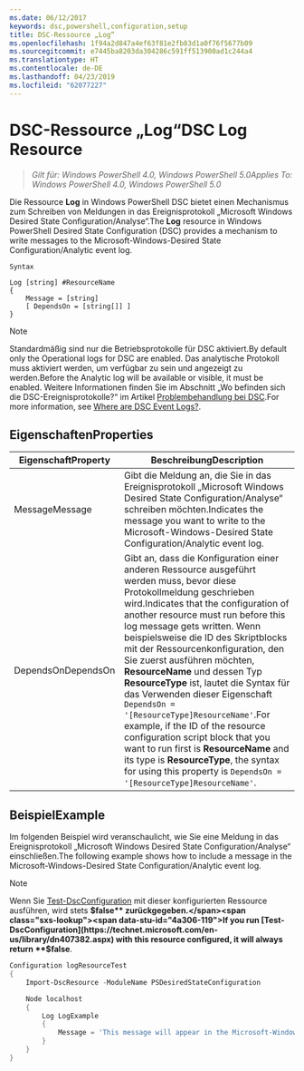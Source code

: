 ```yaml
---
ms.date: 06/12/2017
keywords: dsc,powershell,configuration,setup
title: DSC-Ressource „Log“
ms.openlocfilehash: 1f94a2d847a4ef63f81e2fb83d1a0f76f5677b09
ms.sourcegitcommit: e7445ba8203da304286c591ff513900ad1c244a4
ms.translationtype: HT
ms.contentlocale: de-DE
ms.lasthandoff: 04/23/2019
ms.locfileid: "62077227"
---
```

# <a name="dsc-log-resource"></a><span data-ttu-id="4a306-103">DSC-Ressource „Log“</span><span class="sxs-lookup"><span data-stu-id="4a306-103">DSC Log Resource</span></span>

> <span data-ttu-id="4a306-104">_Gilt für: Windows PowerShell 4.0, Windows PowerShell 5.0_</span><span class="sxs-lookup"><span data-stu-id="4a306-104">_Applies To: Windows PowerShell 4.0, Windows PowerShell 5.0_</span></span>

<span data-ttu-id="4a306-105">Die Ressource __Log__ in Windows PowerShell DSC bietet einen Mechanismus zum Schreiben von Meldungen in das Ereignisprotokoll „Microsoft Windows Desired State Configuration/Analyse“.</span><span class="sxs-lookup"><span data-stu-id="4a306-105">The __Log__ resource in Windows PowerShell Desired State Configuration (DSC) provides a mechanism to write messages to the Microsoft-Windows-Desired State Configuration/Analytic event log.</span></span>

```
Syntax

Log [string] #ResourceName
{
    Message = [string]
    [ DependsOn = [string[]] ]
}
```

> [!NOTE]
> <span data-ttu-id="4a306-106">Standardmäßig sind nur die Betriebsprotokolle für DSC aktiviert.</span><span class="sxs-lookup"><span data-stu-id="4a306-106">By default only the Operational logs for DSC are enabled.</span></span> <span data-ttu-id="4a306-107">Das analytische Protokoll muss aktiviert werden, um verfügbar zu sein und angezeigt zu werden.</span><span class="sxs-lookup"><span data-stu-id="4a306-107">Before the Analytic log will be available or visible, it must be enabled.</span></span> <span data-ttu-id="4a306-108">Weitere Informationen finden Sie im Abschnitt „Wo befinden sich die DSC-Ereignisprotokolle?“ im Artikel [Problembehandlung bei DSC](../../../troubleshooting/troubleshooting.md#where-are-dsc-event-logs).</span><span class="sxs-lookup"><span data-stu-id="4a306-108">For more information, see [Where are DSC Event Logs?](../../../troubleshooting/troubleshooting.md#where-are-dsc-event-logs).</span></span>

## <a name="properties"></a><span data-ttu-id="4a306-109">Eigenschaften</span><span class="sxs-lookup"><span data-stu-id="4a306-109">Properties</span></span>

| <span data-ttu-id="4a306-110">Eigenschaft</span><span class="sxs-lookup"><span data-stu-id="4a306-110">Property</span></span> | <span data-ttu-id="4a306-111">Beschreibung</span><span class="sxs-lookup"><span data-stu-id="4a306-111">Description</span></span> |
| --- | --- |
| <span data-ttu-id="4a306-112">Message</span><span class="sxs-lookup"><span data-stu-id="4a306-112">Message</span></span>| <span data-ttu-id="4a306-113">Gibt die Meldung an, die Sie in das Ereignisprotokoll „Microsoft Windows Desired State Configuration/Analyse“ schreiben möchten.</span><span class="sxs-lookup"><span data-stu-id="4a306-113">Indicates the message you want to write to the Microsoft-Windows-Desired State Configuration/Analytic event log.</span></span>|
| <span data-ttu-id="4a306-114">DependsOn</span><span class="sxs-lookup"><span data-stu-id="4a306-114">DependsOn</span></span> | <span data-ttu-id="4a306-115">Gibt an, dass die Konfiguration einer anderen Ressource ausgeführt werden muss, bevor diese Protokollmeldung geschrieben wird.</span><span class="sxs-lookup"><span data-stu-id="4a306-115">Indicates that the configuration of another resource must run before this log message gets written.</span></span> <span data-ttu-id="4a306-116">Wenn beispielsweise die ID des Skriptblocks mit der Ressourcenkonfiguration, den Sie zuerst ausführen möchten, **ResourceName** und dessen Typ **ResourceType** ist, lautet die Syntax für das Verwenden dieser Eigenschaft `DependsOn = '[ResourceType]ResourceName'`.</span><span class="sxs-lookup"><span data-stu-id="4a306-116">For example, if the ID of the resource configuration script block that you want to run first is **ResourceName** and its type is **ResourceType**, the syntax for using this property is `DependsOn = '[ResourceType]ResourceName'`.</span></span>|

## <a name="example"></a><span data-ttu-id="4a306-117">Beispiel</span><span class="sxs-lookup"><span data-stu-id="4a306-117">Example</span></span>

<span data-ttu-id="4a306-118">Im folgenden Beispiel wird veranschaulicht, wie Sie eine Meldung in das Ereignisprotokoll „Microsoft Windows Desired State Configuration/Analyse“ einschließen.</span><span class="sxs-lookup"><span data-stu-id="4a306-118">The following example shows how to include a message in the Microsoft-Windows-Desired State Configuration/Analytic event log.</span></span>

> [!NOTE]
> <span data-ttu-id="4a306-119">Wenn Sie [Test-DscConfiguration](https://technet.microsoft.com/en-us/library/dn407382.aspx) mit dieser konfigurierten Ressource ausführen, wird stets **$false** zurückgegeben.</span><span class="sxs-lookup"><span data-stu-id="4a306-119">If you run [Test-DscConfiguration](https://technet.microsoft.com/en-us/library/dn407382.aspx) with this resource configured, it will always return **$false**.</span></span>

```powershell
Configuration logResourceTest
{
    Import-DscResource -ModuleName PSDesiredStateConfiguration

    Node localhost
    {
        Log LogExample
        {
            Message = 'This message will appear in the Microsoft-Windows-Desired State Configuration/Analytic event log.'
        }
    }
}
```
